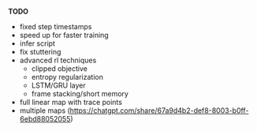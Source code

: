 **TODO**
- fixed step timestamps
- speed up for faster training
- infer script
- fix stuttering
- advanced rl techniques
    - clipped objective
    - entropy regularization
    - LSTM/GRU layer
    - frame stacking/short memory
- full linear map with trace points
- multiple maps (https://chatgpt.com/share/67a9d4b2-def8-8003-b0ff-6ebd88052055)
